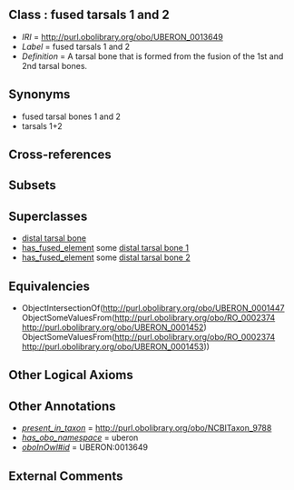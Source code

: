 
## Class : fused tarsals 1 and 2

 * *IRI* = http://purl.obolibrary.org/obo/UBERON_0013649
 * *Label* = fused tarsals 1 and 2
 * *Definition* = A tarsal bone that is formed from the fusion of the 1st and 2nd tarsal bones.

## Synonyms

 * fused tarsal bones 1 and 2
 * tarsals 1+2

## Cross-references


## Subsets


## Superclasses

 * [distal tarsal bone](../../UBERON/21/UBERON_0010721.md)
 * [has_fused_element](../../RO/74/RO_0002374.md) some [distal tarsal bone 1](../../UBERON/52/UBERON_0001452.md)
 * [has_fused_element](../../RO/74/RO_0002374.md) some [distal tarsal bone 2](../../UBERON/53/UBERON_0001453.md)

## Equivalencies

 * ObjectIntersectionOf(<http://purl.obolibrary.org/obo/UBERON_0001447> ObjectSomeValuesFrom(<http://purl.obolibrary.org/obo/RO_0002374> <http://purl.obolibrary.org/obo/UBERON_0001452>) ObjectSomeValuesFrom(<http://purl.obolibrary.org/obo/RO_0002374> <http://purl.obolibrary.org/obo/UBERON_0001453>))

## Other Logical Axioms


## Other Annotations

 * *[present_in_taxon](../../core#present/on/core#present_in_taxon.md)* = http://purl.obolibrary.org/obo/NCBITaxon_9788
 * *[has_obo_namespace](../../ce/oboInOwl#hasOBONamespace.md)* = uberon
 * *[oboInOwl#id](../../id/oboInOwl#id.md)* = UBERON:0013649

## External Comments

